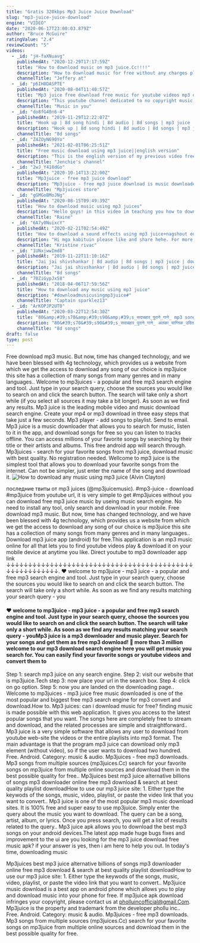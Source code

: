 ```yaml
---
title: "Gratis 320kbps Mp3 Juice Juice Download"
slug: "mp3-juice-juice-download"
engine: "VIDEO"
date: "2020-06-17T23:00:03.879Z"
author: "Bruce McGuire"
ratingValue: "2.4"
reviewCount: "5"
videos:
  - _id: "jH-faXNuavg"
    publishedAt: "2020-12-29T17:17:59Z"
    title: "How to download music on mp3 juice.Cc!!!!"
    description: "How to download music for free without any charges pls i am new to youtube so pls like ,comment ,suscribe ,share thank u."
    channelTitle: "Jeffery at"
  - _id: "p6IH8DASPTE"
    publishedAt: "2020-08-04T11:40:57Z"
    title: "Mp3 juice free download free music for youtube videos mp3 downloads no copyright (superstar - ryyzn)"
    description: "This youtube channel dedicated to no copyright music, free share, and download. Creative commons music for music lovers. I do not own any of the"
    channelTitle: "Music in you"
  - _id: "do8fG40n6-4"
    publishedAt: "2019-11-29T12:22:07Z"
    title: "Hook up | 8d song hindi | 8d audio | 8d songs | mp3 juice | download music | video song download"
    description: "Hook up | 8d song hindi | 8d audio | 8d songs | mp3 juice | download music | video song download 8d songs subscribe and hit the bell icon to hear more 8d"
    channelTitle: "8d songs"
  - _id: "Z4ZOyN690Yo"
    publishedAt: "2021-02-01T06:25:51Z"
    title: "Free music download using mp3 juice||english version"
    description: "This is the english version of my previous video free music download, some are commenting there they don&#39;t uderstand it because i use tagalog,so i just decided"
    channelTitle: "Jenchie's channel"
  - _id: "2wJ_Y418dGo"
    publishedAt: "2020-10-14T13:22:00Z"
    title: "Mp3juice - free mp3 juice download"
    description: "Mp3juice - free mp3 juice download is music downloader app. Its free to use at all no login require. App link"
    channelTitle: "Mp3juices store"
  - _id: "gGMGoBMoJNg"
    publishedAt: "2020-08-15T09:49:39Z"
    title: "How to download music using mp3 juices"
    description: "Hello guys! in this video im teaching you how to download music using mp3 juices on chrome hope you like it, kindly subscribe to my channel and like this video"
    channelTitle: "Raine"
  - _id: "6A7y0NuixcY"
    publishedAt: "2020-02-21T02:54:49Z"
    title: "How to download a sound effects using mp3 juice+nagshout out ako."
    description: "Hi mga kabituin please like and share hehe. For more vlogs please watch my videos. Thanks for all your supporting !!"
    channelTitle: "Kristine rivac"
  - _id: "1UNxjwwImd8"
    publishedAt: "2019-11-22T11:10:16Z"
    title: "Jai jai shivshankar | 8d audio | 8d songs | mp3 juice | download music | 8d tunes | 8 d songs"
    description: "Jai jai shivshankar | 8d audio | 8d songs | mp3 juice | download music | 8d tunes | 8 d songs use your headphones &amp; stream in at least 480p to enjoy the 8d"
    channelTitle: "8d songs"
  - _id: "7BZiGypJx58"
    publishedAt: "2018-04-06T17:59:56Z"
    title: "How to download any music using mp3 juice"
    description: "#downloadmusicusingmp3juice#"
    channelTitle: "Captain sparklez13"
  - _id: "ArKOPJP2UT0"
    publishedAt: "2020-03-22T12:54:30Z"
    title: "80&amp;#39;s70&amp;#39;s90&amp;#39;s_सदाबहार_पुराने_गाने_ mp3 song - mp3 juice - ytmp3 - tubidy - dj punjab - mp3 download"
    description: "80&#39;s70&#39;s90&#39;s_सदाबहार_पुराने_गाने_ अलका_याग्निक_उदित_नारायण_लता_मंगेशकर_कुमार_सानू.Mp4 mp3 song, mp3 juice, ytmp3,"
    channelTitle: "8d songs"
draft: false
type: post
---
```


Free download mp3 music. But now, time has changed technology, and we have been blessed with 4g technology, which provides us a website from which we get the access to download any song of our choice is mp3juice this site has a collection of many songs from many genres and in many languages.. Welcome to mp3juices - a popular and free mp3 search engine and tool. Just type in your search query, choose the sources you would like to search on and click the search button. The search will take only a short while (if you select all sources it may take a bit longer). As soon as we find any results. Mp3 juice is the leading mobile video and music download search engine. Create your mp4 or mp3 download in three easy steps that take just a few seconds. Mp3 player - add songs to playlist. Send to email. Mp3 juice is a music downloader that allows you to search for music, listen to it in the app, and download songs for free so you can listen to tracks offline. You can access millions of your favorite songs by searching by their title or their artists and albums. This free android app will search through. Mp3juices - search for your favorite songs from mp3 juice, download music with best quality. No registration needed. Wellcome to mp3 juice is the simplest tool that allows you to download your favorite songs from the internet. Can not be simpler, just enter the name of the song and download it.
![How to download any music using mp3 juice (Alvin Clayton)](https://i.ytimg.com/vi/7BZiGypJx58/hqdefault.jpg "How to download any music using mp3 juice (Ora Soto)")

последние твиты от mp3 juices (@mp3juicemusic). #mp3-juice - download #mp3juice from youtube url, it is very simple to get #mp3juices without you can download free mp3 juice music by useing music search engine. No need to install any tool, only search and download in your mobile. Free download mp3 music. But now, time has changed technology, and we have been blessed with 4g technology, which provides us a website from which we get the access to download any song of our choice is mp3juice this site has a collection of many songs from many genres and in many languages.. Download mp3 juice app (android) for free.This application is an mp3 music online for all that lets you to find youtube videos play &amp; download it on your mobile device at anytime you like. Direct youtube to mp3 downloader app link ↓↓↓↓↓↓↓↓↓↓↓↓↓↓↓↓↓↓↓↓↓↓↓↓↓↓↓↓↓↓↓↓↓↓↓↓↓↓↓↓↓↓↓↓↓↓↓↓↓↓↓↓↓↓↓. ❤️ welcome to mp3juice - mp3 juice - a popular and free mp3 search engine and tool. Just type in your search query, choose the sources you would like to search on and click the search button. The search will take only a short while. As soon as we find any results matching your search query - you
<!--inArticleAds-->

<!--galleryOne-->

#### ❤️ welcome to mp3juice - mp3 juice - a popular and free mp3 search engine and tool. Just type in your search query, choose the sources you would like to search on and click the search button. The search will take only a short while. As soon as we find any results matching your search query - youMp3 juice is a mp3 downloader and music player. Search for your songs and get them as free mp3 download! 👥 more than 3 million welcome to our mp3 download search engine here you will get music you search for. You can easily find your favorite songs or youtube videos and convert them to
<!--inArticleAds-->

<!--galleryTwo-->

Step 1: search mp3 juice on any search engine. Step 2: visit our website that is mp3juice.Tech step 3: now place your url in the search box. Step 4: click on go option. Step 5: now you are landed on the downloading page.. Welcome to mp3juices - mp3 juice free music downloaded is one of the most popular and biggest free mp3 search engine for mp3 convert and download.How to. Mp3 juices: can i download music for free? finding music is made possible with this web application. It gives you access to the latest popular songs that you want. The songs here are completely free to stream and download, and the related processes are simple and straightforward.. Mp3 juice is a very simple software that allows any user to download from youtube web-site the videos or the entire playlists into mp3 format. The main advantage is that the program mp3 juice can download only mp3 element (without video), so if the user wants to download two hundred. Free. Android. Category: music &amp; audio. Mp3juices - free mp3 downloads. Mp3 songs from multiple sources (mp3juices.Cc) search for your favorite songs on mp3juice from multiple online sources and download them in the best possible quality for free.. Mp3juices best mp3 juice alternative billions of songs mp3 downloader online free mp3 download &amp; search at best quality playlist downloadHow to use our mp3 juice site: 1. Either type the keywods of the songs, music, video, playlist, or paste the video link that you want to convert.. Mp3 juice is one of the most popular mp3 music download sites. It is 100% free and super easy to use mp3juice. Simply enter the query about the music you want to download. The query can be a song, artist, album, or lyrics. Once you press search, you will get a list of results related to the query.. Mp3 juice apk allows you to download the best mp3 songs on your android devices.The latest app made huge bugs fixes and improvement to the ui are you looking for the mp3 juice download free music apk? if your answer is yes, then i am here to help you out. In today&#39;s time, downloading music
<!--galleryThree-->

Mp3juices best mp3 juice alternative billions of songs mp3 downloader online free mp3 download &amp; search at best quality playlist downloadHow to use our mp3 juice site: 1. Either type the keywods of the songs, music, video, playlist, or paste the video link that you want to convert.. Mp3juice music download is a best app on android phone which allows you to play and download music into your phone for free. If mp3juice apk download infringes your copyright, please contact us at pholluincofficial@gmail.Com. Mp3juice is the property and trademark from the developer phollu inc.. Free. Android. Category: music &amp; audio. Mp3juices - free mp3 downloads. Mp3 songs from multiple sources (mp3juices.Cc) search for your favorite songs on mp3juice from multiple online sources and download them in the best possible quality for free.